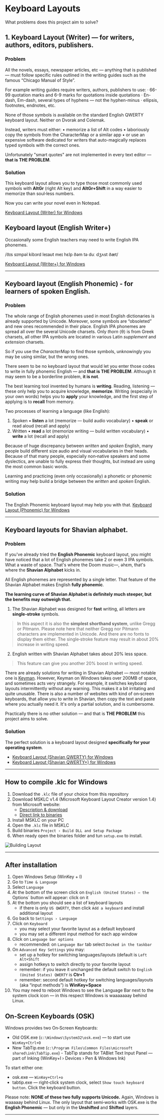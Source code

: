 # Keyboard Layouts

What problems does this project aim to solve?

## 1. Keyboard Layout (Writer) — for writers, authors, editors, publishers.

### Problem

All the novels, essays, newspaper articles, etc — anything that is published — must follow specific rules outlined in the writing guides such as the famous “Chicago Manual of Style”.

For example writing guides require writers, authors, publishers to use:
 · 66-99 quotation marks and 6-9 marks for quotations inside quotations
 · En-dash, Em-dash, several types of hyphens — not the hyphen-minus
 · ellipsis, footnotes, endnotes, etc.

None of those symbols is available on the standard English QWERTY keyboard layout. Neither on Dvorak and Colemak.

Instead, writers must either:
 • memorize a list of Alt codes
 • laboriously copy the symbols from the CharacterMap or a similar app
 • or use an expensive software dedicated for writers that auto-magically replaces typed symbols with the correct ones.

Unfortunately "smart quotes" are not implemented in every text editor — **that is THE PROBLEM**.

### Solution
This keyboard layout allows you to type those most commonly used symbols with **AltGr** (right Alt key) and **AltGr+Shift** in a way easier to memorize than soul‑less numbers.

Now you can write your novel even in Notepad.

[Keyboard Layout (Writer) for Windows](Windows/Writer/README.md)

## Keyboard layout (English Writer+)

Occasionally some English teachers may need to write English IPA phonemes. 

\/ðɪs sɪmpəl kibɔrd leɪaʊt meɪ hɛlp ðəm tə duː dʒʌst ðæt\/

[Keyboard Layout (Writer+) for Windows](Windows/Writer+/README.md)

-----

## Keyboard layout (English Phonemic) - for learners of spoken English.

### Problem
The whole range of English phonemes used in most English dictionaries is already supported by Unicode.
Moreover, some symbols are “obsoleted” and new ones recommended in their place.
English IPA phonemes are spread all over the several Unicode charsets. Only _thorn_ ⟨θ⟩ is from Greek charsets, all other IPA symbols are located in various Latin _supplement_ and _extension_ charsets.

So if you use the _CharacterMap_ to find those symbols, unknowingly you may be using similar, but the wrong ones.

There seem to be no keyboard layout that would let you enter those codes to write in fully phonemic English — and **that is THE PROBLEM**.
Although it may seem to be a borderline problem, **it is not**.

The best learning tool invented by humans is **writing**. 
Reading, listening — these only help you to acquire knowledge, **memorize**.
Writing (especially in your own words) helps you to **apply** your knowledge, and the first step of applying is to **recall** from memory.

Two processes of learning a language (like English):
1. Spoken
 • **listen** a lot (memorize — build audio vocabulary)
 • **speak** or read aloud (recall and apply)
2. Written
 • **read** a lot (memorize writing — build written vocabulary)
 • **write** a lot (recall and apply)
 
Because of huge discrepancy between _written_ and _spoken_ English, many people build different size audio and visual vocabularies in their heads. Because of that many people, especially non‑native speakers and some dyslectics, are unable to fully express their thoughts, but instead are using the most common basic words. 

Learning and practicing (even only occasionally) a phonetic or phonemic writing may help build a bridge between the _written_ and _spoken_ English.


### Solution

The English Phonemic keyboard layout may help you with that.
[Keyboard Layout (Phonemic) for Windows](Windows/Phonemic/README.md)

-----

## Keyboard layouts for Shavian alphabet.

### Problem
If you've already tried the **English Phonemic** keyboard layout, you might have noticed that a lot of English phonemes take 2 or even 3 IPA symbols. What a waste of space. That's where the Doom music—, əhɛm, that's where the **Shavian Alphabet** kicks in.

All English phonemes are represented by a single letter.
That feature of the Shavian Alphabet makes English **fully phonemic**.

**The learning curve of Shavian Alphabet is definitely much steeper, but the benefits may outweigh that.**

1. The Shavian Alphabet was designed for **fast** writing, all letters are **single‐stroke** symbols.
> In this aspect it is also the **simplest shorthand system**, unlike Gregg or Pitmann. Please note here that neither Gregg nor Pitmann characters are implemented in Unicode. And there are no fonts to display them either. 
> The single‑stroke feature may result in about 20% increase in writing speed. 

2. English written with Shavian Alphabet takes about 20% less space.
> This feature can give you another 20% boost in writing speed.

There are already solutions for writing in Shavian Alphabet — most notable one is [Keyman](https://www.keyman.com).
However, Keyman on Windows takes over 200MB of space, and sometimes acts very strangely. For example, it switches keyboard layouts intermittently without any warning. This makes it a bit irritating and quite unusable.
There is also a number of websites with kind of on‐screen keyboards, that allow you to write in Shavian, then copy the text and paste where you actually need it. It's only a partial solution, and is cumbersome.

Practically there is no other solution — and that is **THE PROBLEM** this project aims to solve.

### Solution
The perfect solution is a keyboard layout designed **specifically for your operating system**.

* [Keyboard Layout (Shavian QWERTY) for Windows](Windows/ShavianQWERTY/README.md)
* [Keyboard Layout (Shavian QWERTY+) for Windows](Windows/ShavianQWERTY+/README.md)

-----

## How to compile .klc for Windows

1. Download the `.klc` file of your choice from this repository
2. Download MSKLC v1.4 (Microsoft Keyboard Layout Creator version 1.4) from Microsoft website:
    - [Description & download](https://www.microsoft.com/en-us/download/details.aspx?id=102134)
    - [Direct link to binaries](https://download.microsoft.com/download/6/f/5/6f5ce43a-e892-4fd1-b9a6-1a0cbb64e6e2/MSKLC.exe>)
3. Install MSKLC on your PC
4. Open the `.klc` file in MSKLC
5. Build binaries `Project › Build DLL and Setup Package`
6. When ready open the binaries folder and tun `setup.exe` to install.

![Building Layout](./Windows/MSKLC.png "Building Keyboard Layout with MSKLC")

-----

## After installation

1. Open Windows Setup (WinKey + I)
2. Go to `Time & Language`
3. Select `Language`
4. At the bottom of the screen click on `English (United States) — the `Options` button will appear: click on it
5. At the bottom you should see a list of keyboard layouts
    - if there is only `US QWERTY`, then click `Add a keyboard` and install additional layout
6. Go back to `Settings › Language`
7. Click on `Keyboard`
    - you may select your favorite layout as a default keyboard
	- you may set a different input method for each app window
8. Click on `Language bar options`
    - recommended: on `Language Bar` tab select `Docked in the taskbar`
9. On `Advanced Key Settings` you may:
    - set up a hotkey for switching languages/layouts (default is `Left Alt+Shift`
	- assign hotkeys to switch directly to your favorite layout
	- remember: if you leave it unchanged the default switch to `English (United States) QWERTY` is **Ctr+1**
	- remember: second default hotkey for switching languages/layouts (aka “input methods”) is **WinKey+Space**
10. You may need to reboot Windows to see the Language Bar next to the system clock icon — in this respect Windows is waaaaaaay behind Linux.

## On-Screen Keyboards (OSK)

Windows provides two On‑Screen Keyboards:
 * Old OSK.exe (`c:\Windows\System32\osk.exe`) — to start use `WinKey+Ctrl+O`
 * New TabTip.exe (`c:\Program Files\Common Files\microsoft shared\ink\TabTip.exe`) - TabTip stands for TABlet Text Input Panel — part of Inking (WinKey+I › Devices › Pen & Windows Ink)

To start either one:
 * osk.exe — `WinKey+Ctrl+o`
 * tabtip.exe — right‑click system clock, select `Show touch keyboard button`. Click the keyboard button.

Please note: **NONE of these two fully supports Unicode.** Again, Windows is waaaaay behind Linux.
The only layout that semi‑works with OSK.exe is the **English Phonemic** — but only in the **Unshifted** and **Shifted** layers.


-----
